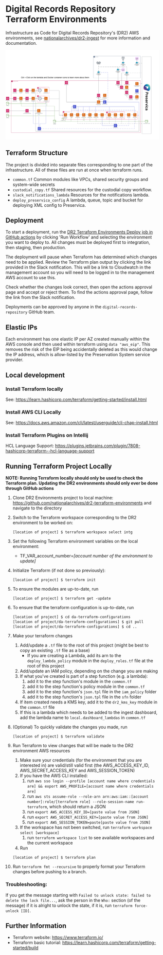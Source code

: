 # Digital Records Repository Terraform Environments

Infrastructure as Code for Digital Records Repository's (DR2) AWS environments, see [nationalarchives/dr2-ingest](https://github.com/nationalarchives/dr2-ingest) for more information and documentation.

![Diagram of DR2 components in AWS](https://github.com/nationalarchives/dr2-ingest/blob/main/docs/images/dr2-end-to-end.svg)

## Terraform Structure

The project is divided into separate files corresponding to one part of the infrastructure.
All of these files are run at once when terraform runs. 

- `common.tf` Common modules like VPCs, shared security groups and system-wide secrets
- `custodial_copy.tf` Shared resources for the custodial copy workflow.
- `slack_notifications_lambda` Resources for the notifications lambda.
- `deploy_preservica_config` A lambda, queue, topic and bucket for deploying XML config to Preservica.


## Deployment

To start a deployment, run the [DR2 Terraform Environments Deploy job in GitHub actions][github-actions-job] by clicking 'Run Workflow' and selecting the environment you want to deploy to. All changes must be deployed first to integration, then staging, then production.

The deployment will pause when Terraform has determined which changes need to be applied. Review the Terraform plan output by clicking the link provided in the Slack notification. This will be a link to Cloudwatch in the management account so you will need to be logged in to the management AWS account to use this.

Check whether the changes look correct, then open the actions approval page and accept or reject them. To find the actions approval page, follow the link from the Slack notification.

Deployments can be approved by anyone in the `digital-records-repository` GitHub team.

[github-actions-job]: https://github.com/nationalarchives/dr2-terraform-environments/actions/workflows/apply.yml

## Elastic IPs
Each environment has one elastic IP per AZ created manually within the AWS console and then used within terraform using `data "aws_eip"`.
This removes the risk of the EIP being accidentally deleted as this would change the IP address, which is allow-listed by the Preservation System service provider.

## Local development

### Install Terraform locally

See: https://learn.hashicorp.com/terraform/getting-started/install.html

### Install AWS CLI Locally

See: https://docs.aws.amazon.com/cli/latest/userguide/cli-chap-install.html

### Install Terraform Plugins on Intellij

HCL Language Support: https://plugins.jetbrains.com/plugin/7808-hashicorp-terraform--hcl-language-support

## Running Terraform Project Locally

**NOTE: Running Terraform locally should only be used to check the Terraform plan. Updating the DR2 environments should only ever be done through GitHub actions**

1. Clone DR2 Environments project to local machine: https://github.com/nationalarchives/dr2-terraform-environments and navigate to the directory

2. Switch to the Terraform workspace corresponding to the DR2 environment to be worked on:

   ```
   [location of project] $ terraform workspace select intg
   ```

3. Set the following Terraform environment variables on the local environment:

    * TF_VAR_account_number=*[account number of the environment to update]*

4. Initialize Terraform (if not done so previously):

   ```
   [location of project] $ terraform init
   ```

5. To ensure the modules are up-to-date, run
   ```
   [location of project] $ terraform get -update
   ```
6. To ensure that the terraform configuration is up-to-date, run
   ```
   [location of project] $ cd da-terraform-configurations
   [location of project/da-terraform-configurations] $ git pull
   [location of project/da-terraform-configurations] $ cd ..
   ```

7. Make your terraform changes
   1. Add/update a `.tf` file to the root of this project (might be best to copy an existing `.tf` file as a base)
      * If you are creating a Lambda, add its arn to the `deploy_lambda_policy` module in the `deploy_roles.tf` file at the root of this project
   2. Add/update an IAM policy, depending on the change you are making
   3. If what you've created is part of a step function (e.g. a lambda):
      1. add it to the step function's module in the `common.tf`
      2. add it to the step function's policy module in the `common.tf`
      3. add it to the step function's `json.tpl` file in the `iam_policy` folder
      4. add it to the step function's `json.tpl` file in the `sfn` folder
   4. If item created needs a KMS key, add it to the `dr2_kms_key` module in the `common.tf` file
   5. If this is a lambda which needs to be added to the ingest dashboard, add the lambda name to `local.dashboard_lambdas` in `common.tf`

8. (Optional) To quickly validate the changes you made, run
   ```
   [location of project] $ terraform validate
   ```

9. Run Terraform to view changes that will be made to the DR2 environment AWS resources
    1. Make sure your credentials (for the environment that you are interested in) are valid/still valid first (the AWS_ACCESS_KEY_ID, AWS_SECRET_ACCESS_KEY and AWS_SESSION_TOKEN)
    2. If you have the AWS CLI installed:
        1. run `aws sso login --profile [account name where credentials are] && export AWS_PROFILE=[account name where credentials are]`
        2. run `aws sts assume-role --role-arn arn:aws:iam::[account number]:role/[terraform role] --role-session-name run-terraform`, which should return a JSON
        3. run `export AWS_ACCESS_KEY_ID=[paste value from JSON]`
        4. run `export AWS_SECRET_ACCESS_KEY=[paste value from JSON]`
        5. run `export AWS_SESSION_TOKEN=paste[paste value from JSON]`
    3. If the workspace has not been switched, run `terraform workspace select [workspace]`
        1. run `terraform workspace list` to see available workspaces and the current workspace
    4. Run
      ```
      [location of project] $ terraform plan
      ```

10. Run `terraform fmt --recursive` to properly format your Terraform changes before pushing to a branch.

### Troubleshooting:

If you get the message starting with `Failed to unlock state: failed to delete the lock file...`, ask the person in the
`Who:` section (of the message) if it is alright to unlock the state, if it is, run `terraform force-unlock [ID]`.

## Further Information

* Terraform website: https://www.terraform.io/
* Terraform basic tutorial: https://learn.hashicorp.com/terraform/getting-started/build
